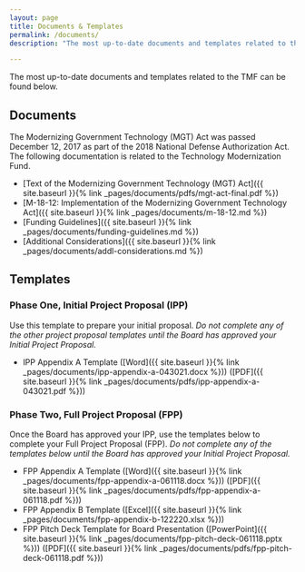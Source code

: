 ```yaml
---
layout: page
title: Documents & Templates
permalink: /documents/
description: "The most up-to-date documents and templates related to the TMF."

---
```


The most up-to-date documents and templates related to the TMF can be found below.

## Documents

The Modernizing Government Technology (MGT) Act was passed December 12, 2017 as part of the 2018 National Defense Authorization Act. The following documentation is related to the Technology Modernization Fund.

- [Text of the Modernizing Government Technology (MGT) Act]({{ site.baseurl }}{% link _pages/documents/pdfs/mgt-act-final.pdf %})
- [M-18-12: Implementation of the Modernizing Government Technology Act]({{ site.baseurl }}{% link _pages/documents/m-18-12.md %})
- [Funding Guidelines]({{ site.baseurl }}{% link _pages/documents/funding-guidelines.md %})
- [Additional Considerations]({{ site.baseurl }}{% link _pages/documents/addl-considerations.md %})


## Templates

### Phase One, Initial Project Proposal (IPP)

Use this template to prepare your initial proposal. _Do not complete any of the other project proposal templates until the Board has approved your Initial Project Proposal._

- IPP Appendix A Template ([Word]({{ site.baseurl }}{% link _pages/documents/ipp-appendix-a-043021.docx %})) ([PDF]({{ site.baseurl }}{% link _pages/documents/pdfs/ipp-appendix-a-043021.pdf %}))

### Phase Two, Full Project Proposal (FPP)

Once the Board has approved your IPP, use the templates below to complete your Full Project Proposal (FPP). _Do not complete any of the templates below until the Board has approved your Initial Project Proposal._

- FPP Appendix A Template ([Word]({{ site.baseurl }}{% link _pages/documents/fpp-appendix-a-061118.docx %})) ([PDF]({{ site.baseurl }}{% link _pages/documents/pdfs/fpp-appendix-a-061118.pdf %}))
- FPP Appendix B Template ([Excel]({{ site.baseurl }}{% link _pages/documents/fpp-appendix-b-122220.xlsx %})) 
- FPP Pitch Deck Template for Board Presentation ([PowerPoint]({{ site.baseurl }}{% link _pages/documents/fpp-pitch-deck-061118.pptx %})) ([PDF]({{ site.baseurl }}{% link _pages/documents/pdfs/fpp-pitch-deck-061118.pdf %}))

